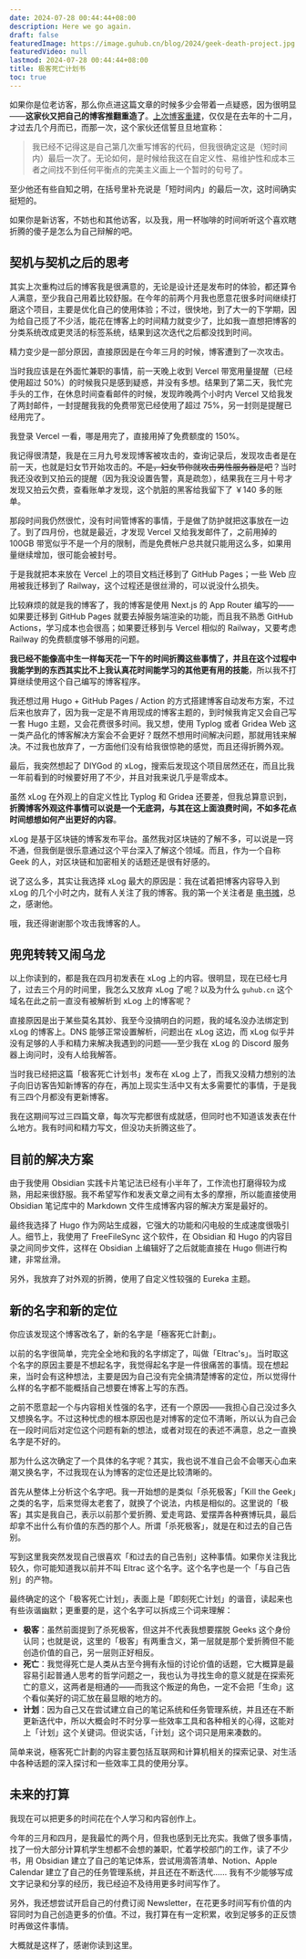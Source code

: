 ```yaml
---
date: 2024-07-28 00:44:44+08:00
description: Here we go again.
draft: false
featuredImage: https://image.guhub.cn/blog/2024/geek-death-project.jpg
featuredVideo: null
lastmod: 2024-07-28 00:44:44+08:00
title: 极客死亡计划书
toc: true
---
```






如果你是位老访客，那么你点进这篇文章的时候多少会带着一点疑惑，因为很明显——**这家伙又把自己的博客推翻重造了**。[上次博客重建](/posts/新时代独立博客走弯路式搭建的最佳实践/)，仅仅是在去年的十二月，才过去几个月而已，而那一次，这个家伙还信誓旦旦地宣称：

> 我已经不记得这是自己第几次重写博客的代码，但我很确定这是（短时间内）最后一次了。无论如何，是时候给我这在自定义性、易维护性和成本三者之间找不到任何平衡点的完美主义画上一个暂时的句号了。

至少他还有些自知之明，在括号里补充说是「短时间内」的最后一次，这时间确实挺短的。

如果你是新访客，不妨也和其他访客，以及我，用一杯咖啡的时间听听这个喜欢瞎折腾的傻子是怎么为自己辩解的吧。

## 契机与契机之后的思考

其实上次重构过后的博客我是很满意的，无论是设计还是发布时的体验，都还算令人满意，至少我自己用着比较舒服。在今年的前两个月我也愿意花很多时间继续打磨这个项目，主要是优化自己的使用体验；不过，很快地，到了大一的下学期，因为给自己揽了不少活，能花在博客上的时间精力就变少了，比如我一直想把博客的分类系统改成更灵活的标签系统，结果到这次迭代之后都没找到时间。

精力变少是一部分原因，直接原因是在今年三月的时候，博客遭到了一次攻击。

当时我应该是在外面忙兼职的事情，前一天晚上收到 Vercel 带宽用量提醒（已经使用超过 50%）的时候我只是感到疑惑，并没有多想。结果到了第二天，我忙完手头的工作，在休息时间查看邮件的时候，发现昨晚两个小时内 Vercel 又给我发了两封邮件，一封提醒我我的免费带宽已经使用了超过 75%，另一封则是提醒已经用完了。

我登录 Vercel 一看，哪是用完了，直接用掉了免费额度的 150%。

我记得很清楚，我是在三月九号发现博客被攻击的，查询记录后，发现攻击者是在前一天，也就是妇女节开始攻击的。~~不是，妇女节你就攻击男性服务器是吧~~？当时我还没收到又拍云的提醒（因为我没设置告警，真是疏忽），结果我在三月十号才发现又拍云欠费，查看账单才发现，这个肮脏的黑客给我留下了 ￥140 多的账单。

那段时间我仍然很忙，没有时间管博客的事情，于是做了防护就把这事放在一边了。到了四月份，也就是最近，才发现 Vercel 又给我发邮件了，之前用掉的 100GB 带宽似乎不是一个月的限制，而是免费帐户总共就只能用这么多，如果用量继续增加，很可能会被封号。

于是我就把本来放在 Vercel 上的项目文档迁移到了 GitHub Pages；一些 Web 应用被我迁移到了 Railway，这个过程还是很丝滑的，可以说没什么损失。

比较麻烦的就是我的博客了，我的博客是使用 Next.js 的 App Router 编写的——如果要迁移到 GitHub Pages 就要去掉服务端渲染的功能，而且我不熟悉 GitHub Actions，学习成本也会很高；如果要迁移到与 Vercel 相似的 Railway，又要考虑 Railway 的免费额度够不够用的问题。

**我已经不能像高中生一样每天花一下午的时间折腾这些事情了，并且在这个过程中我能学到的东西其实比不上我认真花时间能学习的其他更有用的技能**，所以我不打算继续使用这个自己编写的博客程序。

我还想过用 Hugo + GitHub Pages / Action 的方式搭建博客自动发布方案，不过后来也放弃了，因为我一定是不肯用现成的博客主题的，到时候我肯定又会自己写一套 Hugo 主题，又会花费很多时间。我又想，使用 Typlog 或者 Gridea Web 这一类产品化的博客解决方案会不会更好？既然不想用时间解决问题，那就用钱来解决。不过我也放弃了，一方面他们没有给我很惊艳的感觉，而且还得折腾外观。

最后，我突然想起了 DIYGod 的 xLog，搜索后发现这个项目居然还在，而且比我一年前看到的时候要好用了不少，并且对我来说几乎是零成本。

虽然 xLog 在外观上的自定义性比 Typlog 和 Gridea 还要差，但我总算意识到，**折腾博客外观这件事情可以说是一个无底洞，与其在这上面浪费时间，不如多花点时间想想如何产出更好的内容**。

xLog 是基于区块链的博客发布平台。虽然我对区块链的了解不多，可以说是一窍不通，但我倒是很乐意通过这个平台深入了解这个领域。而且，作为一个自称 Geek 的人，对区块链和加密相关的话题还是很有好感的。

说了这么多，其实让我选择 xLog 最大的原因是：我在试着把博客内容导入到 xLog 的几个小时之内，就有人关注了我的博客。我的第一个关注者是 [电书摊](https://telebookstall.xlog.app/)，总之，感谢他。

哦，我还得谢谢那个攻击我博客的人。

## 兜兜转转又闹乌龙

以上你读到的，都是我在四月初发表在 xLog 上的内容。很明显，现在已经七月了，过去三个月的时间里，我怎么又放弃 xLog 了呢？以及为什么 `guhub.cn` 这个域名在此之前一直没有被解析到 xLog 上的博客呢？

直接原因是出于某些莫名其妙、我至今没搞明白的问题，我的域名没办法绑定到 xLog 的博客上。DNS 能够正常设置解析，问题出在 xLog 这边，而 xLog 似乎并没有足够的人手和精力来解决我遇到的问题——至少我在 xLog 的 Discord 服务器上询问时，没有人给我解答。

当时我已经把这篇「极客死亡计划书」发布在 xLog 上了，而我又没精力想别的法子向旧访客告知新博客的存在，再加上现实生活中又有太多需要忙的事情，于是我有三四个月都没有更新博客。

我在这期间写过三四篇文章，每次写完都很有成就感，但同时也不知道该发表在什么地方。我有时间和精力写文，但没功夫折腾这些了。

## 目前的解决方案

由于我使用 Obsidian 实践卡片笔记法已经有小半年了，工作流也打磨得较为成熟，用起来很舒服。我不希望写作和发表文章之间有太多的摩擦，所以能直接使用 Obsidian 笔记库中的 Markdown 文件生成博客内容的解决方案是最好的。

最终我选择了 Hugo 作为网站生成器，它强大的功能和闪电般的生成速度很吸引人。细节上，我使用了 FreeFileSync 这个软件，在 Obsidian 和 Hugo 的内容目录之间同步文件，这样在 Obsidian 上编辑好了之后就能直接在 Hugo 侧进行构建，非常丝滑。

另外，我放弃了对外观的折腾，使用了自定义性较强的 Eureka 主题。

## 新的名字和新的定位

你应该发现这个博客改名了，新的名字是「極客死亡計劃」。

以前的名字很简单，完完全全地和我的名字绑定了，叫做「Eltrac's」。当时取这个名字的原因主要是不想起名字，我觉得起名字是一件很痛苦的事情。现在想起来，当时会有这种想法，主要是因为自己没有完全搞清楚博客的定位，所以觉得什么样的名字都不能概括自己想要在博客上写的东西。

之前不愿意起一个与内容相关性强的名字，还有一个原因——我担心自己没过多久又想换名字。不过这种忧虑的根本原因也是对博客的定位不清晰，所以认为自己会在一段时间后对定位这个问题有新的想法，或者对现在的表述不满意，总之一直换名字是不好的。

那为什么这次确定了一个具体的名字呢？其实，我也说不准自己会不会哪天心血来潮又换名字，不过我现在认为博客的定位还是比较清晰的。

首先从整体上分析这个名字吧。我一开始想的是类似「杀死极客」「Kill the Geek」之类的名字，后来觉得太老套了，就换了个说法，内核是相似的。这里说的「极客」其实是我自己，表示以前那个爱折腾、爱走弯路、爱摆弄各种赛博玩具，最后却拿不出什么有价值的东西的那个人。所谓「杀死极客」，就是在和过去的自己告别。

写到这里我突然发现自己很喜欢「和过去的自己告别」这种事情。如果你关注我比较久，你可能知道我以前并不叫 Eltrac 这个名字。这个名字也是一个「与自己告别」的产物。

最终确定的这个「极客死亡计划」，表面上是「即刻死亡计划」的谐音，读起来也有些诙谐幽默；更重要的是，这个名字可以拆成三个词来理解：

- **极客**：虽然前面提到了杀死极客，但这并不代表我想要摆脱 Geeks 这个身份认同；也就是说，这里的「极客」有两重含义，第一层就是那个爱折腾但不能创造价值的自己，另一层则正好相反。
- **死亡**：我觉得死亡是人类从古至今拥有永恒的讨论价值的话题，它大概算是最容易引起普通人思考的哲学问题之一，我也认为寻找生命的意义就是在探索死亡的意义，这两者是相通的——而我这个叛逆的角色，一定不会把「生命」这个看似美好的词汇放在最显眼的地方的。
- **计划**：因为自己又在尝试建立自己的笔记系统和任务管理系统，并且还在不断更新迭代中，所以大概会时不时分享一些效率工具和各种相关的心得，这能对上「计划」这个关键词。但说实话，「计划」这个词只是用来凑数的。

简单来说，極客死亡計劃的内容主要包括互联网和计算机相关的探索记录、对生活中各种话题的深入探讨和一些效率工具的使用分享。

## 未来的打算

我现在可以把更多的时间花在个人学习和内容创作上。

今年的三月和四月，是我最忙的两个月，但我也感到无比充实。我做了很多事情，找了一份大部分计算机学生想都不会想的兼职，忙着学校部门的工作，读了不少书，用 Obsidian 建立了自己的笔记体系，尝试用滴答清单、Notion、Apple Calendar 建立了自己的任务管理系统，并且还在不断迭代…… 我有不少能够写成文字记录和分享的经历，我已经迫不及待用更多时间写作了。

另外，我还想尝试开启自己的付费订阅 Newsletter，在花更多时间写有价值的内容同时为自己创造更多的价值。不过，我打算在有一定积累，收到足够多的正反馈时再做这件事情。

大概就是这样了，感谢你读到这里。
